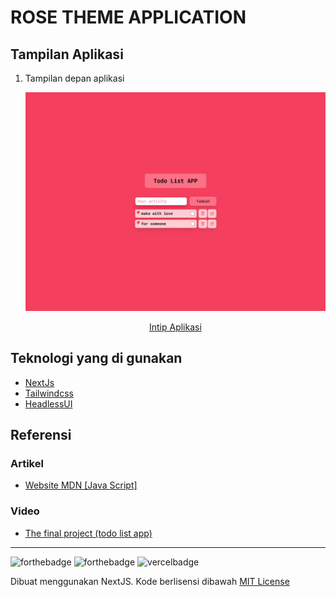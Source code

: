 # ROSE THEME APPLICATION

## Tampilan Aplikasi

1. Tampilan depan aplikasi

   ![Cara download 1](public/assets/rose-theme1.png)

   <!-- prettier-ignore -->
   <div align="center">
    <a href="https://your-activity.vercel.app">Intip Aplikasi</a>
   <div>

## Teknologi yang di gunakan

- [NextJs](https://nextjs.org/)
- [Tailwindcss](https://tailwindcss.com//)
- [HeadlessUI](https://headlessui.dev/)

## Referensi

### Artikel

- [Website MDN [Java Script]](https://developer.mozilla.org/en-US/docs/Web/HTML)

### Video

- [The final project (todo list app)](https://www.youtube.com/watch?v=JS5w4rUbjQE&t=12766s)

<!-- markdownlint-restore -->
<!-- prettier-ignore-end -->

<!-- ALL-CONTRIBUTORS-LIST:END -->

---

![forthebadge](https://forthebadge.com/images/badges/built-with-love.svg)
![forthebadge](https://forthebadge.com/images/badges/made-with-javascript.svg)
![vercelbadge](https://www.datocms-assets.com/31049/1618983297-powered-by-vercel.svg)

Dibuat menggunakan NextJS. Kode berlisensi dibawah [MIT License](https://github.com/faruqmaulana/rose-theme-application/main/LICENSE)
